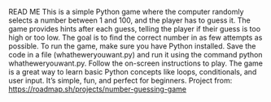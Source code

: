READ ME
This is a simple Python game where the computer randomly selects a number between 1 and 100, and the player has to guess it. The game provides hints after each guess, telling the player if their guess is too high or too low. The goal is to find the correct number in as few attempts as possible.
To run the game, make sure you have Python installed. Save the code in a file (whatheweryouwant.py) and run it using the command python whatheweryouwant.py. Follow the on-screen instructions to play.
The game is a great way to learn basic Python concepts like loops, conditionals, and user input. It’s simple, fun, and perfect for beginners.
Project from: https://roadmap.sh/projects/number-guessing-game

